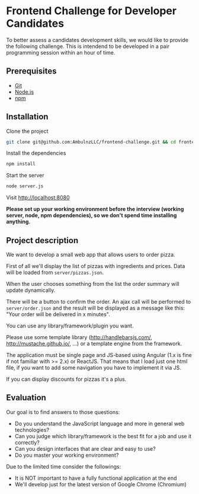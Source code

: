Frontend Challenge for Developer Candidates
===========================================

To better assess a candidates development skills, we would like to provide the following challenge. This is intendend to be developed in a pair programming session within an hour of time.

Prerequisites
-------------

* [Git](https://git-scm.com/)
* [Node.js](https://nodejs.org/)
* [npm](https://www.npmjs.com/)

Installation
------------

Clone the project

```bash
git clone git@github.com:AmbulnzLLC/frontend-challenge.git && cd frontend-challenge/
```

Install the dependencies

```bash
npm install
```

Start the server

```bash
node server.js
```

Visit [http://localhost:8080](http://localhost:8080)

**Please set up your working environment before the interview (working server, node, npm dependencies), so we don't spend time installing anything.**

Project description
-------------------

We want to develop a small web app that allows users to order pizza.

First of all we'll display the list of pizzas with ingredients and prices. Data will be loaded from `server/pizzas.json`.

When the user chooses something from the list the order summary will update dynamically.

There will be a button to confirm the order. An ajax call will be performed to `server/order.json` and the result will be displayed as a message like this: "Your order will be delivered in x minutes".

You can use any library/framework/plugin you want.

Please use some template library (http://handlebarsjs.com/, http://mustache.github.io/, ...) or a template engine from the framework.

The application must be single page and JS-based using Angular (1.x is fine if not familiar with >= 2.x) or ReactJS. That means that I load just one html file, if you want to add some navigation you have to implement it via JS.

If you can display discounts for pizzas it's a plus.

Evaluation
----------

Our goal is to find answers to those questions:

* Do you understand the JavaScript language and more in general web technologies?
* Can you judge which library/framework is the best fit for a job and use it correctly?
* Can you design interfaces that are clear and easy to use?
* Do you master your working environment?

Due to the limited time consider the followings:

* It is NOT important to have a fully functional application at the end
* We'll develop just for the latest version of Google Chrome (Chromium)

